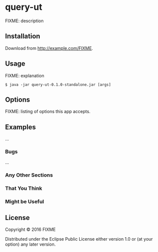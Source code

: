 # query-ut

FIXME: description

## Installation

Download from http://example.com/FIXME.

## Usage

FIXME: explanation

    $ java -jar query-ut-0.1.0-standalone.jar [args]

## Options

FIXME: listing of options this app accepts.

## Examples

...

### Bugs

...

### Any Other Sections
### That You Think
### Might be Useful

## License

Copyright © 2016 FIXME

Distributed under the Eclipse Public License either version 1.0 or (at
your option) any later version.
